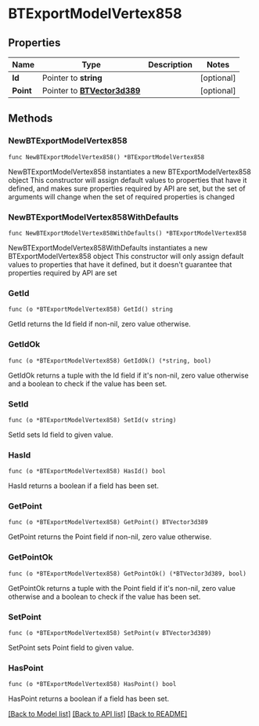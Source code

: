 # BTExportModelVertex858

## Properties

Name | Type | Description | Notes
------------ | ------------- | ------------- | -------------
**Id** | Pointer to **string** |  | [optional] 
**Point** | Pointer to [**BTVector3d389**](BTVector3d-389.md) |  | [optional] 

## Methods

### NewBTExportModelVertex858

`func NewBTExportModelVertex858() *BTExportModelVertex858`

NewBTExportModelVertex858 instantiates a new BTExportModelVertex858 object
This constructor will assign default values to properties that have it defined,
and makes sure properties required by API are set, but the set of arguments
will change when the set of required properties is changed

### NewBTExportModelVertex858WithDefaults

`func NewBTExportModelVertex858WithDefaults() *BTExportModelVertex858`

NewBTExportModelVertex858WithDefaults instantiates a new BTExportModelVertex858 object
This constructor will only assign default values to properties that have it defined,
but it doesn't guarantee that properties required by API are set

### GetId

`func (o *BTExportModelVertex858) GetId() string`

GetId returns the Id field if non-nil, zero value otherwise.

### GetIdOk

`func (o *BTExportModelVertex858) GetIdOk() (*string, bool)`

GetIdOk returns a tuple with the Id field if it's non-nil, zero value otherwise
and a boolean to check if the value has been set.

### SetId

`func (o *BTExportModelVertex858) SetId(v string)`

SetId sets Id field to given value.

### HasId

`func (o *BTExportModelVertex858) HasId() bool`

HasId returns a boolean if a field has been set.

### GetPoint

`func (o *BTExportModelVertex858) GetPoint() BTVector3d389`

GetPoint returns the Point field if non-nil, zero value otherwise.

### GetPointOk

`func (o *BTExportModelVertex858) GetPointOk() (*BTVector3d389, bool)`

GetPointOk returns a tuple with the Point field if it's non-nil, zero value otherwise
and a boolean to check if the value has been set.

### SetPoint

`func (o *BTExportModelVertex858) SetPoint(v BTVector3d389)`

SetPoint sets Point field to given value.

### HasPoint

`func (o *BTExportModelVertex858) HasPoint() bool`

HasPoint returns a boolean if a field has been set.


[[Back to Model list]](../README.md#documentation-for-models) [[Back to API list]](../README.md#documentation-for-api-endpoints) [[Back to README]](../README.md)



